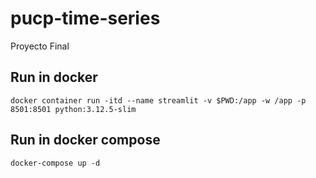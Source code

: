 # pucp-time-series
Proyecto Final

## Run in docker
```
docker container run -itd --name streamlit -v $PWD:/app -w /app -p 8501:8501 python:3.12.5-slim
```

## Run in docker compose
```
docker-compose up -d
```